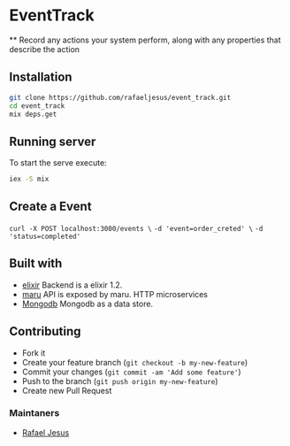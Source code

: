 # EventTrack

** Record any actions your system perform, along with any properties that describe the action

## Installation
```bash
git clone https://github.com/rafaeljesus/event_track.git
cd event_track
mix deps.get
```

## Running server
To start the serve execute:
```bash
iex -S mix
```

## Create a Event
`curl -X POST localhost:3000/events \`
`-d 'event=order_creted' \`
`-d 'status=completed'`

## Built with
- [elixir](http://elixir-lang.org) Backend is a elixir 1.2.
- [maru](https://github.com/falood/maru) API is exposed by maru. HTTP microservices
- [Mongodb](https://www.mongodb.com) Mongodb as a data store.

## Contributing
- Fork it
- Create your feature branch (`git checkout -b my-new-feature`)
- Commit your changes (`git commit -am 'Add some feature'`)
- Push to the branch (`git push origin my-new-feature`)
- Create new Pull Request

### Maintaners

* [Rafael Jesus](https://github.com/rafaeljesus)
